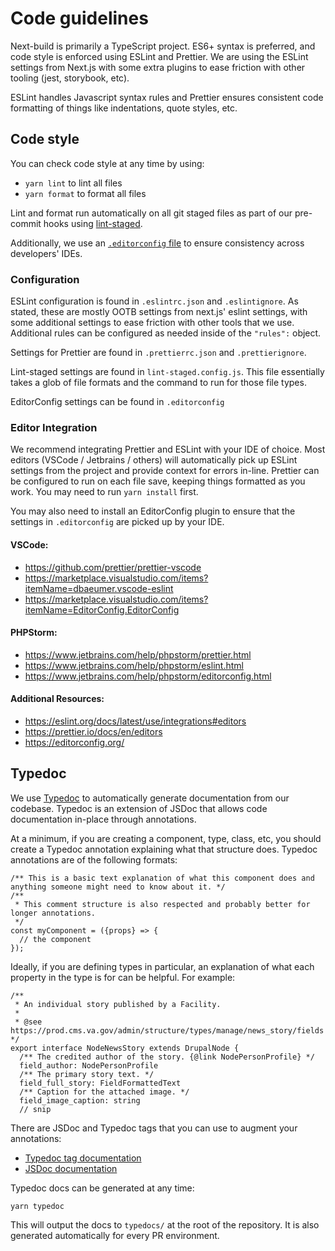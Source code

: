 # Code guidelines

Next-build is primarily a TypeScript project. ES6+ syntax is preferred, and code style is enforced using ESLint and Prettier.
We are using the ESLint settings from Next.js with some extra plugins to ease friction with other tooling (jest, storybook, etc).

ESLint handles Javascript syntax rules and Prettier ensures consistent code formatting of things like indentations, quote styles, etc.

## Code style

You can check code style at any time by using:

- `yarn lint` to lint all files
- `yarn format` to format all files

Lint and format run automatically on all git staged files as part of our pre-commit hooks using [lint-staged](https://github.com/lint-staged/lint-staged).

Additionally, we use an [`.editorconfig` file](https://editorconfig.org/) to ensure consistency across developers' IDEs.

### Configuration

ESLint configuration is found in `.eslintrc.json` and `.eslintignore`. As stated, these are mostly OOTB settings from next.js' eslint settings, with some additional settings to ease friction with other tools that we use. Additional rules can be configured as needed inside of the `"rules":` object.

Settings for Prettier are found in `.prettierrc.json` and `.prettierignore`.

Lint-staged settings are found in `lint-staged.config.js`. This file essentially takes a glob of file formats and the command to run for those file types.

EditorConfig settings can be found in `.editorconfig`

### Editor Integration

We recommend integrating Prettier and ESLint with your IDE of choice. Most editors (VSCode / Jetbrains / others)
will automatically pick up ESLint settings from the project and provide context for errors in-line. Prettier can be
configured to run on each file save, keeping things formatted as you work. You may need to run `yarn install` first.

You may also need to install an EditorConfig plugin to ensure that the settings in `.editorconfig` are picked up by your IDE.

#### VSCode:

- https://github.com/prettier/prettier-vscode
- https://marketplace.visualstudio.com/items?itemName=dbaeumer.vscode-eslint
- https://marketplace.visualstudio.com/items?itemName=EditorConfig.EditorConfig

#### PHPStorm:

- https://www.jetbrains.com/help/phpstorm/prettier.html
- https://www.jetbrains.com/help/phpstorm/eslint.html
- https://www.jetbrains.com/help/phpstorm/editorconfig.html

#### Additional Resources:

- https://eslint.org/docs/latest/use/integrations#editors
- https://prettier.io/docs/en/editors
- https://editorconfig.org/

## Typedoc

We use [Typedoc](https://typedoc.org/) to automatically generate documentation from our codebase. Typedoc is an extension of JSDoc that allows code documentation in-place through annotations.

At a minimum, if you are creating a component, type, class, etc, you should create a Typedoc annotation explaining what that structure does. Typedoc annotations are of the following formats:

```
/** This is a basic text explanation of what this component does and anything someone might need to know about it. */
/**
 * This comment structure is also respected and probably better for longer annotations.
 */
const myComponent = ({props} => {
  // the component
});
```

Ideally, if you are defining types in particular, an explanation of what each property in the type is for can be helpful. For example:

```
/**
 * An individual story published by a Facility.
 *
 * @see https://prod.cms.va.gov/admin/structure/types/manage/news_story/fields */
export interface NodeNewsStory extends DrupalNode {
  /** The credited author of the story. {@link NodePersonProfile} */
  field_author: NodePersonProfile
  /** The primary story text. */
  field_full_story: FieldFormattedText
  /** Caption for the attached image. */
  field_image_caption: string
  // snip
```

There are JSDoc and Typedoc tags that you can use to augment your annotations:

- [Typedoc tag documentation](https://typedoc.org/guides/doccomments/)
- [JSDoc documentation](https://jsdoc.app/)

Typedoc docs can be generated at any time:

```
yarn typedoc
```

This will output the docs to `typedocs/` at the root of the repository. It is also
generated automatically for every PR environment.
